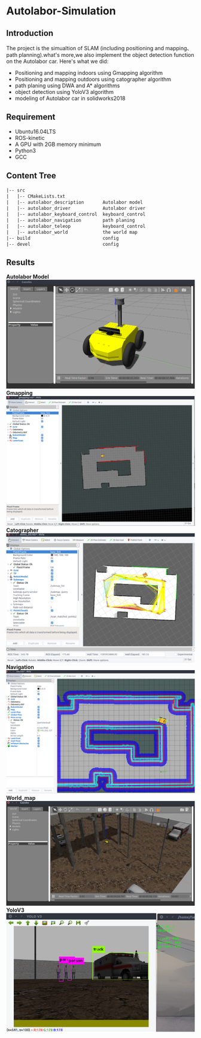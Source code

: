 # Autolabor-Simulation
## Introduction
The project is the simualtion of SLAM (including positioning and mapping、path planning).what's more,we also implement the object detection function on the Autolabor car. Here's what we did:
- Positioning and mapping indoors using Gmapping algorithm
- Positioning and mapping outdoors using catographer algorithm
- path planing using DWA and A* algorithms
- object detection using YoloV3 algorithm
- modeling of Autolabor car in solidworks2018
## Requirement
- Ubuntu16.04LTS
- ROS-kinetic
- A GPU with 2GB memory minimum
- Python3
- GCC
## Content Tree
```
|-- src
|   |-- CMakeLists.txt
|   |-- autolabor_description       Autolabor model
|   |-- autolabor_driver            Autolabor driver
|   |-- autolabor_keyboard_control  keyboard_control 
|   |-- autolabor_navigation        path planing
|   |-- autolabor_teleop            keyboard_control 
|   |-- autolabor_world             the world map
|-- build                           config 
|-- devel                           config
```
## Results
**Autolabor Model**
![model](./images/autorlabor.png)
**Gmapping**
![Gmapping](./images/gmapping.png)
**Catographer**
![catographer](./images/catorgraph.png)
**Navigation**
![navigation](./images/nav.png)
**World_map**
![map](./images/map.png)
**YoloV3**
![yolo](./images/yolo.png)
